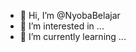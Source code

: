 - 👋 Hi, I’m @NyobaBelajar
- 👀 I’m interested in ...
- 🌱 I’m currently learning ...


<!---
NyobaBelajar/NyobaBelajar is a ✨ special ✨ repository because its `README.md` (this file) appears on your GitHub profile.
You can click the Preview link to take a look at your changes.
--->
